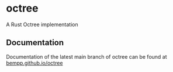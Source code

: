 # octree
A Rust Octree implementation

## Documentation
Documentation of the latest main branch of octree can be found at [bempp.github.io/octree](https://bempp.github.io/octree)
